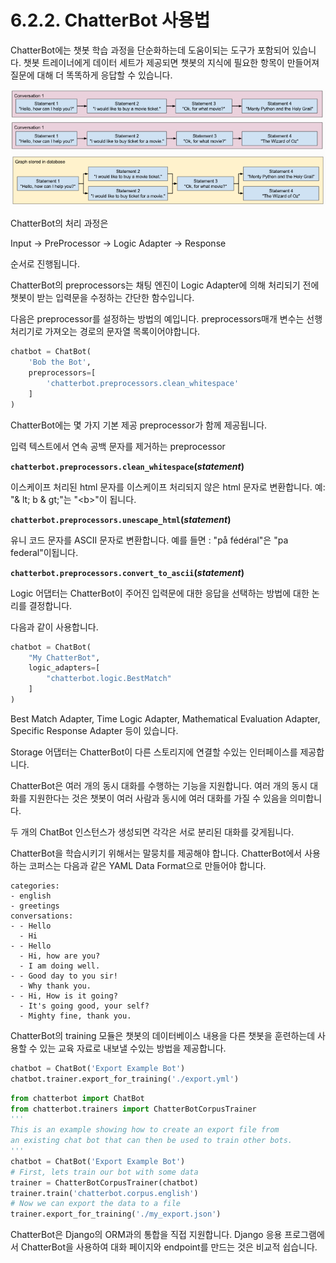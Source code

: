 # 6.2.2. 	ChatterBot 사용법

ChatterBot에는 챗봇 학습 과정을 단순화하는데 도움이되는 도구가 포함되어 있습니다. 챗봇 트레이너에게 데이터 세트가 제공되면 챗봇의 지식에 필요한 항목이 만들어져 질문에 대해 더 똑똑하게 응답할 수 있습니다.

![](../../.gitbook/assets/62201.png)

ChatterBot의 처리 과정은

Input → PreProcessor → Logic Adapter → Response

순서로 진행됩니다.

ChatterBot의 preprocessors는 채팅 엔진이 Logic Adapter에 의해 처리되기 전에 챗봇이 받는 입력문을 수정하는 간단한 함수입니다.

다음은 preprocessor를 설정하는 방법의 예입니다. preprocessors매개 변수는 선행 처리기로 가져오는 경로의 문자열 목록이어야합니다.

```python
chatbot = ChatBot(
    'Bob the Bot',
    preprocessors=[
        'chatterbot.preprocessors.clean_whitespace'
    ]
)
```

ChatterBot에는 몇 가지 기본 제공 preprocessor가 함께 제공됩니다.

입력 텍스트에서 연속 공백 문자를 제거하는 preprocessor

**`chatterbot.preprocessors.clean_whitespace`\(**_**statement**_**\)**

이스케이프 처리된 html 문자를 이스케이프 처리되지 않은 html 문자로 변환합니다. 예: "& lt; b & gt;"는 "&lt;b&gt;"이 됩니다.

**`chatterbot.preprocessors.unescape_html`\(**_**statement**_**\)**

유니 코드 문자를 ASCII 문자로 변환합니다. 예를 들면 : "på fédéral"은 "pa federal"이됩니다.

**`chatterbot.preprocessors.convert_to_ascii`\(**_**statement**_**\)**

Logic 어댑터는 ChatterBot이 주어진 입력문에 대한 응답을 선택하는 방법에 대한 논리를 결정합니다.

다음과 같이 사용합니다.

```python
chatbot = ChatBot(
    "My ChatterBot",
    logic_adapters=[
        "chatterbot.logic.BestMatch"
    ]
)
```

Best Match Adapter, Time Logic Adapter, Mathematical Evaluation Adapter, Specific Response Adapter 등이 있습니다.

Storage 어댑터는 ChatterBot이 다른 스토리지에 연결할 수있는 인터페이스를 제공합니다.

ChatterBot은 여러 개의 동시 대화를 수행하는 기능을 지원합니다. 여러 개의 동시 대화를 지원한다는 것은 챗봇이 여러 사람과 동시에 여러 대화를 가질 수 있음을 의미합니다.

두 개의 ChatBot 인스턴스가 생성되면 각각은 서로 분리된 대화를 갖게됩니다.

ChatterBot을 학습시키기 위해서는 말뭉치를 제공해야 합니다. ChatterBot에서 사용하는 코퍼스는 다음과 같은 YAML Data Format으로 만들어야 합니다.

```text
categories:
- english
- greetings
conversations:
- - Hello
  - Hi
- - Hello
  - Hi, how are you?
  - I am doing well.
- - Good day to you sir!
  - Why thank you.
- - Hi, How is it going?
  - It's going good, your self?
  - Mighty fine, thank you.
```

ChatterBot의 training 모듈은 챗봇의 데이터베이스 내용을 다른 챗봇을 훈련하는데 사용할 수 있는 교육 자료로 내보낼 수있는 방법을 제공합니다.

```python
chatbot = ChatBot('Export Example Bot')
chatbot.trainer.export_for_training('./export.yml')
```

```python
from chatterbot import ChatBot
from chatterbot.trainers import ChatterBotCorpusTrainer
'''
This is an example showing how to create an export file from
an existing chat bot that can then be used to train other bots.
'''
chatbot = ChatBot('Export Example Bot')
# First, lets train our bot with some data
trainer = ChatterBotCorpusTrainer(chatbot)
trainer.train('chatterbot.corpus.english')
# Now we can export the data to a file
trainer.export_for_training('./my_export.json')
```

ChatterBot은 Django의 ORM과의 통합을 직접 지원합니다. Django 응용 프로그램에서 ChatterBot을 사용하여 대화 페이지와 endpoint를 만드는 것은 비교적 쉽습니다.

